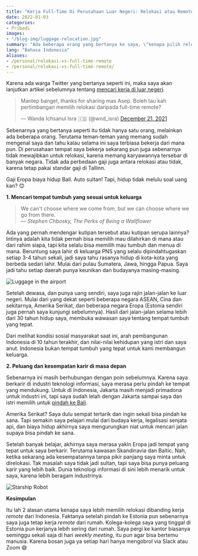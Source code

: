 ```yaml
---
title: "Kerja Full-Time Di Perusahaan Luar Negeri: Relokasi atau Remote?" 
date: 2022-01-03
categories:
- Pribadi
images:
- "/blog-img/luggage-relocation.jpg"
summary: "Ada beberapa orang yang bertanya ke saya, \"kenapa pilih relokasi kalau bisa remote?\""
lang: "Bahasa Indonesia"
aliases:
- /personal/relokasi-vs-full-time-remote
- /personal/relokasi-vs-full-time-remote/
---
```


Karena ada warga Twitter yang bertanya seperti ini, maka saya akan lanjutkan artikel sebelumnya tentang [mencari kerja di luar negeri](https://www.asepbagja.com/id/pribadi/mencari-kerja-di-luar-negeri).

<blockquote class="twitter-tweet"><p lang="in" dir="ltr">Mantep banget, thanks for sharing mas Asep. Boleh tau kah pertimbangan memilih relokasi daripada full-time remote?</p>&mdash; Wanda Ichsanul Isra 🇮🇩 (@wnd_isra) <a href="https://twitter.com/wnd_isra/status/1473240751567867909?ref_src=twsrc%5Etfw">December 21, 2021</a></blockquote> <script async src="https://platform.twitter.com/widgets.js" charset="utf-8"></script>

Sebenarnya yang bertanya seperti itu tidak hanya satu orang, melainkan ada beberapa orang. Terutama teman-teman yang memang sudah mengenal saya dan tahu kalau selama ini saya terbiasa bekerja dari mana pun. Di perusahaan tempat saya bekerja sekarang pun juga sebenarnya tidak mewajibkan untuk relokasi, karena memang karyawannya tersebar di banyak negara. Tidak ada perbedaan gaji juga antara relokasi atau tidak, karena tetap pakai standar gaji di Tallinn.

Gaji Eropa biaya hidup Bali. Auto sultan! Tapi, hidup tidak melulu soal uang kan? 😊

**1. Mencari tempat tumbuh yang sesuai untuk keluarga**

> We can't choose where we come from, but we can choose where we go from there.<br />
> &mdash; <cite>Stephen Chbosky, The Perks of Being a Wallflower</cite>

Ada yang pernah mendengar kutipan tersebut atau kutipan serupa lainnya? Intinya adalah kita tidak pernah bisa memilih mau dilahirkan di mana atau dari rahim siapa, tapi kita selalu bisa memilih mau tumbuh dan menua di mana. Beruntung saya lahir di keluarga PNS yang selalu dipindahtugaskan setiap 3-4 tahun sekali, jadi saya tahu rasanya hidup di kota-kota yang berbeda sedari lahir. Mulai dari pulau Sumatera, Jawa, hingga Papua. Saya jadi tahu setiap daerah punya keunikan dan budayanya masing-masing.

![Luggage in the airport](/blog-img/luggage-relocation.jpg)

Setelah dewasa, dan punya uang sendiri, saya juga rajin jalan-jalan ke luar negeri. Mulai dari yang dekat seperti beberapa negara ASEAN, Cina dan sekitarnya, Amerika Serikat, dan beberapa negara Eropa (Estonia sendiri juga pernah saya kunjungi sebelumnya). Hasil dari jalan-jalan selama lebih dari 30 tahun hidup saya, membuka wawasan saya tentang tempat tumbuh yang tepat.

Dari melihat kondisi sosial masyarakat saat ini, arah pembangunan Indonesia di 10 tahun terakhir, dan nilai-nilai kehidupan yang istri dan saya anut. Indonesia bukan tempat tumbuh yang tepat untuk kami membangun keluarga.

**2. Peluang dan kesempatan karir di masa depan**

Sebenarnya ini masih berhubungan dengan poin sebelumnya. Karena saya berkarir di industri teknologi informasi, saya merasa perlu pindah ke tempat yang mendukung. Untuk di Indonesia, Jakarta masih menjadi primadona untuk industri ini, tapi saya sudah lelah dengan Jakarta sampai saya dan istri memilih untuk [pindah ke Bali](https://www.asepbagja.com/id/bisnis/terima-kasih-froyo-asep-is-out). 

Amerika Serikat? Saya dulu sempat tertarik dan ingin sekali bisa pindah ke sana. Tapi semakin saya pelajari mulai dari budaya kerja, legalisasi senjata api, dan biaya hidup akhirnya saya mengurungkan niat untuk mencari jalan supaya bisa pindah ke sana.

Setelah banyak belajar, akhirnya saya merasa yakin Eropa jadi tempat yang tepat untuk saya berkarir. Terutama kawasan Skandinavia dan Baltic. Nah, ketika sekarang ada kesempatannya tanpa pikir panjang saya minta untuk direlokasi. Tak masalah saya tidak jadi sultan, tapi saya bisa punya peluang karir yang lebih baik. Dunia teknologi informasi di sini lebih menarik untuk saya, karena lebih beragam industrinya.

![Starship Robot](/blog-img/starship-robot.jpg)

**Kesimpulan**

Itu lah 2 alasan utama kenapa saya lebih memilih relokasi dibanding kerja *remote* dari Indonesia. Faktanya setelah pindah ke Estonia pun sebenarnya saya juga tetap kerja *remote* dari rumah. Kolega-kolega saya yang tinggal di Estonia pun kerjanya lebih sering dari rumah. Saya pergi ke kantor biasanya seminggu sekali saja di hari *weekly meeting*, itu pun agar bisa bertemu manusia. Karena bosan juga ya setiap hari hanya mengobrol via Slack atau Zoom 😅
